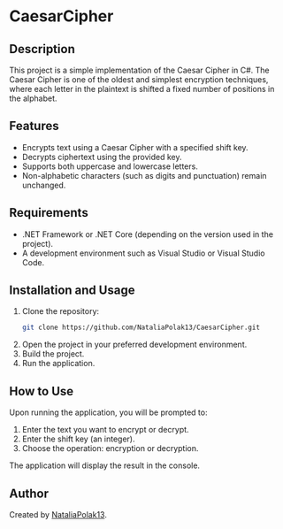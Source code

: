 # CaesarCipher

## Description

This project is a simple implementation of the Caesar Cipher in C#. The Caesar Cipher is one of the oldest and simplest encryption techniques, where each letter in the plaintext is shifted a fixed number of positions in the alphabet.

## Features

- Encrypts text using a Caesar Cipher with a specified shift key.
- Decrypts ciphertext using the provided key.
- Supports both uppercase and lowercase letters.
- Non-alphabetic characters (such as digits and punctuation) remain unchanged.

## Requirements

- .NET Framework or .NET Core (depending on the version used in the project).
- A development environment such as Visual Studio or Visual Studio Code.

## Installation and Usage

1. Clone the repository:
   ```bash
   git clone https://github.com/NataliaPolak13/CaesarCipher.git
2. Open the project in your preferred development environment.
3. Build the project.
4. Run the application.

## How to Use
Upon running the application, you will be prompted to:
1. Enter the text you want to encrypt or decrypt.
2. Enter the shift key (an integer).
3. Choose the operation: encryption or decryption.

The application will display the result in the console.

## Author
Created by [NataliaPolak13](https://github.com/NataliaPolak13).
